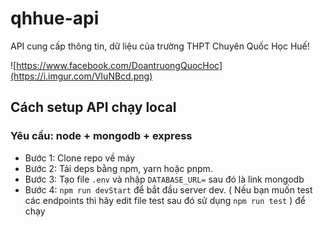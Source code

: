 # qhhue-api
API cung cấp thông tin, dữ liệu của trường THPT Chuyên Quốc Học Huế!

![https://www.facebook.com/DoantruongQuocHoc](https://i.imgur.com/VIuNBcd.png)

## Cách setup API chạy local
### Yêu cầu: node + mongodb + express
- Bước 1: Clone repo về máy
- Bước 2: Tải deps bằng npm, yarn hoặc pnpm.
- Bước 3: Tạo file `.env` và nhập `DATABASE_URL=` sau đó là link mongodb
- Bước 4: `npm run devStart` để bắt đầu server dev. ( Nếu bạn muốn test các endpoints thì hãy edit file test sau đó sử dụng `npm run test` ) để chạy
